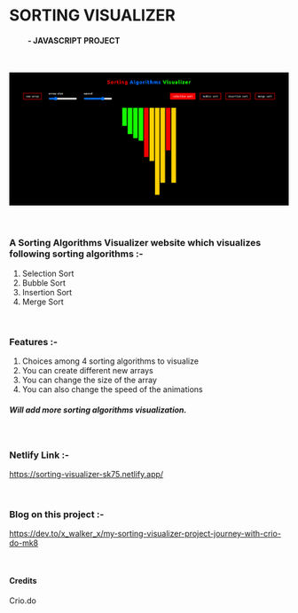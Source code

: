 # SORTING VISUALIZER
#### &#160;&#160;&#160;&#160;&#160;&#160;&#160;&#160;&#160; - JAVASCRIPT PROJECT
<br/>

![Site Image](./sorting_visualizer.png?raw=true "Sorting Viusalizer")

<br/>

### A Sorting Algorithms Visualizer website which visualizes following sorting algorithms :- 
1. Selection Sort
2. Bubble Sort
3. Insertion Sort
4. Merge Sort

<br/>

### Features :- 
1. Choices among 4 sorting algorithms to visualize
2. You can create different new arrays  
3. You can change the size of the array 
4. You can also change the speed of the animations

##### Will add more sorting algorithms visualization.  

<br/>

### Netlify Link :- 
https://sorting-visualizer-sk75.netlify.app/

<br/>

### Blog on this project :- 
https://dev.to/x_walker_x/my-sorting-visualizer-project-journey-with-crio-do-mk8

<br/>

#### Credits 
Crio.do
